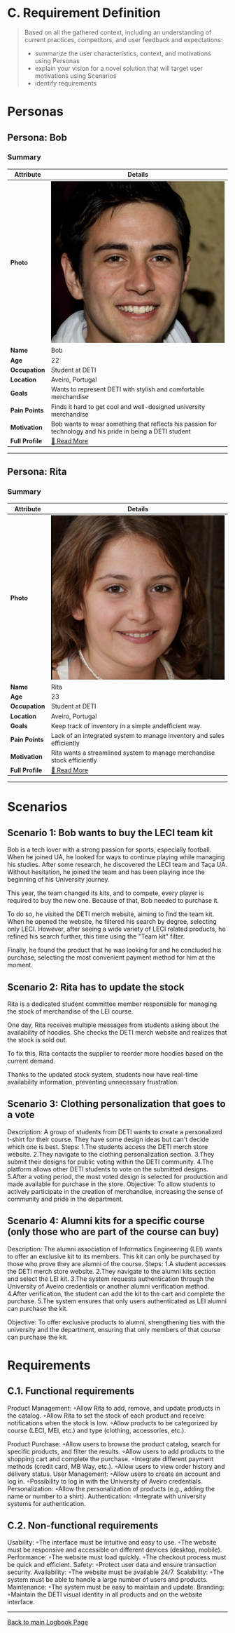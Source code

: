 
# C. Requirement Definition
>	Based on all the gathered context, including an understanding of current practices, competitors, and user feedback and expectations: 
>	- summarize the user characteristics, context, and motivations using Personas
>	- explain your vision for a novel solution that will target user motivations using Scenarios
>	- identify requirements

# Personas

## Persona: Bob
### Summary 
| Attribute        | Details                                       |
| ---------------- | --------------------------------------------- |
| **Photo**        | ![Bob /100](/stage2_requirements/personas/bob.png)                 |
| **Name**         | Bob                                           |
| **Age**          | 22                                            |
| **Occupation**   | Student at DETI                          |
| **Location**     | Aveiro, Portugal                              |
| **Goals**        | Wants  to  represent  DETI  with  stylish and comfortable merchandise        |
| **Pain Points**  | Finds  it  hard  to  get  cool  and  well-designed university merchandise   |
| **Motivation**   | Bob wants to wear something that reflects his passion for technology and his pride in being a DETI student |
| **Full Profile** | [📄 Read More](/stage2_requirements/personas/Bob.md) |

---
## Persona: Rita 
### Summary 
| Attribute        | Details                                       |
| ---------------- | --------------------------------------------- |
| **Photo**        | ![Rita /100](/stage2_requirements/personas/rita.png)            |
| **Name**         | Rita                               |
| **Age**          | 23                                |
| **Occupation**   | Student at DETI                          |
| **Location**     | Aveiro, Portugal                               |
| **Goals**        | Keep track of inventory in a simple andefficient way.          |
| **Pain Points**  | Lack of an integrated system to manage inventory and sales efficiently              |
| **Motivation**   | Rita wants a streamlined system to manage merchandise stock efficiently               |
| **Full Profile** | [📄 Read More](/stage2_requirements/personas/rita.md) |

---





# Scenarios


## Scenario 1: Bob wants to buy the LECI team kit

Bob is a tech lover with a strong passion for sports, especially football. When he joined UA, he looked for ways to continue playing while managing his studies. After some research, he discovered the LECI team and Taça UA. Without hesitation, he joined the team and has been playing ince the beginning of his University journey. 

This year, the team changed its kits, and to compete, every player is required to buy the new one. Because of that, Bob needed to purchase it.

To do so, he visited the DETI merch website, aiming to find the team kit. When he opened the website, he filtered his search by degree, selecting only LECI. However, after seeing a wide variety of LECI related products, he refined his search further, this time using the "Team kit" filter.

Finally, he found the product that he was looking for and he concluded his purchase, selecting the most convenient payment method for him at the moment.

## Scenario 2: Rita has to update the stock

Rita is a dedicated student committee member responsible for managing the stock of merchandise of the LEI course.

One day, Rita receives multiple messages from students asking about the availability of hoodies. She checks the DETI merch website and realizes that the stock is sold out.

To fix this, Rita contacts the supplier to reorder more hoodies based on the current demand.

Thanks to the updated stock system, students now have real-time availability information, preventing unnecessary frustration.

## Scenario 3: Clothing personalization that goes to a vote
Description: A group of students from DETI wants to create a personalized t-shirt for their course. They have some design ideas but can't decide which one is best.
Steps:
1.The students access the DETI merch store website.
2.They navigate to the clothing personalization section.
3.They submit their designs for public voting within the DETI community.
4.The platform allows other DETI students to vote on the submitted designs.
5.After a voting period, the most voted design is selected for production and made available for purchase in the store.
Objective: To allow students to actively participate in the creation of merchandise, increasing the sense of community and pride in the department.

## Scenario 4: Alumni kits for a specific course (only those who are part of the course can buy)
Description: The alumni association of Informatics Engineering (LEI) wants to offer an exclusive kit to its members. This kit can only be purchased by those who prove they are alumni of the course.
Steps:
1.A student accesses the DETI merch store website.
2.They navigate to the alumni kits section and select the LEI kit.
3.The system requests authentication through the University of Aveiro credentials or another alumni verification method.
4.After verification, the student can add the kit to the cart and complete the purchase.
5.The system ensures that only users authenticated as LEI alumni can purchase the kit.

Objective: To offer exclusive products to alumni, strengthening ties with the university and the department, ensuring that only members of that course can purchase the kit.


# Requirements


## C.1. Functional requirements

Product Management:
    ◦Allow Rita to add, remove, and update products in the catalog.
    ◦Allow Rita to set the stock of each product and receive notifications when the stock is low.
    ◦Allow products to be categorized by course (LECI, MEI, etc.) and type (clothing, accessories, etc.).

Product Purchase:
    ◦Allow users to browse the product catalog, search for specific products, and filter the results.
    ◦Allow users to add products to the shopping cart and complete the purchase.
    ◦Integrate different payment methods (credit card, MB Way, etc.).
    ◦Allow users to view order history and delivery status.
User Management:
    ◦Allow users to create an account and log in.
    ◦Possibility to log in with the University of Aveiro credentials.
Personalization:
    ◦Allow the personalization of products (e.g., adding the name or number to a shirt).
Authentication:
    ◦Integrate with university systems for authentication.


## C.2. Non-functional requirements

Usability:
    ◦The interface must be intuitive and easy to use.
    ◦The website must be responsive and accessible on different devices (desktop, mobile).
Performance:
    ◦The website must load quickly.
    ◦The checkout process must be quick and efficient.
Safety:
    ◦Protect user data and ensure transaction security.
Availability:
    ◦The website must be available 24/7.
Scalability:
    ◦The system must be able to handle a large number of users and products.
Maintenance:
    ◦The system must be easy to maintain and update.
Branding:
    ◦Maintain the DETI visual identity in all products and on the website interface.


---
[Back to main Logbook Page](hci_logbook.md)